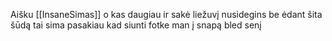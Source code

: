 Aišku [[InsaneSimas]] o kas daugiau ir sakė liežuvį nusidegins be ėdant šita šūdą tai sima pasakiau kad siunti fotke man į snapą bled senį
